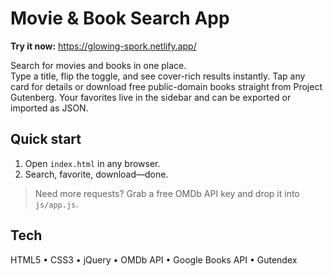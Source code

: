 # Movie & Book Search App  
**Try it now:** https://glowing-spork.netlify.app/

Search for movies and books in one place.  
Type a title, flip the toggle, and see cover-rich results instantly. Tap any card for details or download free public-domain books straight from Project Gutenberg. Your favorites live in the sidebar and can be exported or imported as JSON.

## Quick start
1. Open `index.html` in any browser.  
2. Search, favorite, download—done.

> Need more requests? Grab a free OMDb API key and drop it into `js/app.js`.

## Tech
HTML5 • CSS3 • jQuery • OMDb API • Google Books API • Gutendex
